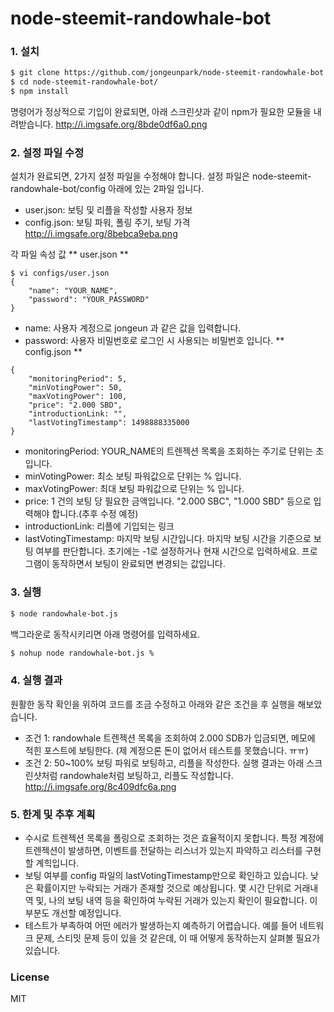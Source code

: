 # node-steemit-randowhale-bot

### 1. 설치
```sh
$ git clone https://github.com/jongeunpark/node-steemit-randowhale-bot.git
$ cd node-steemit-randowhale-bot/
$ npm install
```
명령어가 정상적으로 기입이 완료되면, 아래 스크린샷과 같이 npm가 필요한 모듈을 내려받습니다. 
http://i.imgsafe.org/8bde0df6a0.png

### 2. 설정 파일 수정
설치가 완료되면, 2가지 설정 파일을 수정해야 합니다. 
설정 파일은 node-steemit-randowhale-bot/config 아래에 있는 2파일 입니다.
- user.json: 보팅 및 리플을 작성할 사용자 정보
- config.json: 보팅 파워, 폴링 주기, 보팅 가격
http://i.imgsafe.org/8bebca9eba.png

각 파일 속성 값
** user.json **
```
$ vi configs/user.json
{
	"name": "YOUR_NAME",
	"password": "YOUR_PASSWORD"
}
```
- name: 사용자 계정으로 jongeun 과 같은 값을 입력합니다. 
- password: 사용자 비밀번호로 로그인 시 사용되는 비밀번호 입니다.
** config.json **
```
{
    "monitoringPeriod": 5,
    "minVotingPower": 50,
    "maxVotingPower": 100,
    "price": "2.000 SBD",
    "introductionLink: "",
    "lastVotingTimestamp": 1498888335000
}
```
- monitoringPeriod: YOUR_NAME의 트렌젝션 목록을 조회하는 주기로 단위는 초입니다. 
- minVotingPower: 최소 보팅 파워값으로 단위는 % 입니다. 
- maxVotingPower: 최대 보팅 파워값으로 단위는 % 입니다. 
- price: 1 건의 보팅 당 필요한 금액입니다. "2.000 SBC", "1.000 SBD" 등으로 입력해야 합니다.(추후 수정 예정)
- introductionLink: 리플에 기입되는 링크
- lastVotingTimestamp: 마지막 보팅 시간입니다. 마지막 보팅 시간을 기준으로 보팅 여부를 판단합니다. 초기에는 -1로 설정하거나 현재 시간으로 입력하세요. 프로그램이 동작하면서 보팅이 완료되면 변경되는 값입니다.

### 3. 실행
```sh
$ node randowhale-bot.js
```
백그라운로 동작시키리면 아래 명령어를 입력하세요.
```sh
$ nohup node randowhale-bot.js %
```

### 4. 실행 결과
원활한 동작 확인을 위하여 코드를 조금 수정하고 아래와 같은 조건을 후 실행을 해보았습니다. 
- 조건 1: randowhale 트렌젝션 목록을 조회하여 2.000 SDB가 입금되면, 메모에 적힌 포스트에 보팅한다. (제 계정으론 돈이 없어서 테스트를 못했습니다. ㅠㅠ)
- 조건 2: 50~100% 보팅 파워로 보팅하고, 리플을 작성한다. 
실행 결과는 아래 스크린샷처럼 randowhale처럼 보팅하고, 리플도 작성합니다.
http://i.imgsafe.org/8c409dfc6a.png

### 5. 한계 및 추후 계획
- 수시로 트렌젝션 목록을 폴링으로 조회하는 것은 효율적이지 못합니다. 특정 계정에 트렌젝션이 발생하면, 이벤트를 전달하는 리스너가 있는지 파악하고 리스터를 구현할 계힉입니다.  
- 보팅 여부를 config 파일의 lastVotingTimestamp만으로 확인하고 있습니다. 낮은 확률이지만 누락되는 거래가 존재할 것으로 예상됩니다. 몇 시간 단위로 거래내역 및, 나의 보팅 내역 등을 확인하여 누락된 거래가 있는지 확인이 필요합니다. 이 부분도 개선할 예정입니다. 
- 테스트가 부족하여 어떤 에러가 발생하는지 예측하기 어렵습니다. 예를 들어 네트워크 문제, 스티밋 문제 등이 있을 것 같은데, 이 때 어떻게 동작하는지 살펴볼 필요가 있습니다. 

### License
MIT